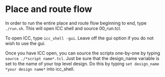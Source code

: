 # Place and route flow

In order to run the entire place and route flow beginning to end, type `./run.sh`. This will open ICC shell and source 00_run.tcl. 

To open ICC, type `icc_shell -gui`. Leave off the gui option if you do not wish to use the gui.

Once you have ICC open, you can source the scripts one-by-one by typing `source ./*script name*.tcl`. Just be sure that the design_name 
variable is set to the name of your top level design. Do this by typing `set design_name *your design name*` into icc_shell.
